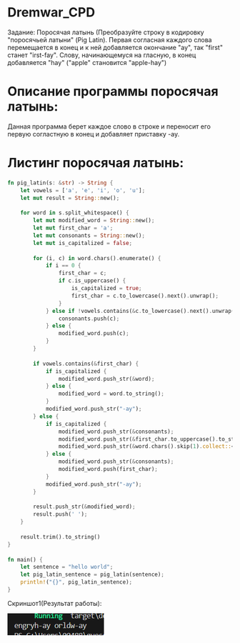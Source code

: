# Dremwar_CPD
Задание: Поросячая латынь (Преобразуйте строку в кодировку "поросячьей латыни" (Pig Latin). Первая согласная каждого слова перемещается в конец и к ней добавляется окончание "ay", так "first" станет "irst-fay". Слову, начинающемуся на гласную, в конец добавляется "hay" ("apple" становится "apple-hay")


# Описание программы поросячая латынь:
Данная программа берет каждое слово в строке и переносит его первую согластную в конец и добавляет приставку -ay.


# Листинг поросячая латынь:
```rs
fn pig_latin(s: &str) -> String { 
    let vowels = ['a', 'e', 'i', 'o', 'u'];
    let mut result = String::new();
    
    for word in s.split_whitespace() {
        let mut modified_word = String::new();
        let mut first_char = 'a';
        let mut consonants = String::new();
        let mut is_capitalized = false;
        
        for (i, c) in word.chars().enumerate() {
            if i == 0 {
                first_char = c;
                if c.is_uppercase() {
                    is_capitalized = true;
                    first_char = c.to_lowercase().next().unwrap();
                }
            } else if !vowels.contains(&c.to_lowercase().next().unwrap()) {
                consonants.push(c);
            } else {
                modified_word.push(c);
            }
        }
        
        if vowels.contains(&first_char) {
            if is_capitalized {
                modified_word.push_str(&word);
            } else {
                modified_word = word.to_string();
            }
            modified_word.push_str("-ay");
        } else {
            if is_capitalized {
                modified_word.push_str(&consonants);
                modified_word.push_str(&first_char.to_uppercase().to_string());
                modified_word.push_str(&word.chars().skip(1).collect::<String>());
            } else {
                modified_word.push_str(&consonants);
                modified_word.push(first_char);
            }
            modified_word.push_str("-ay");
        }
        
        result.push_str(&modified_word);
        result.push(' ');
    }
    
    result.trim().to_string()
}

fn main() {
    let sentence = "hello world";
    let pig_latin_sentence = pig_latin(sentence);
    println!("{}", pig_latin_sentence);
}
```

Скриншот1(Результат работы):

![alt text](image.png)


